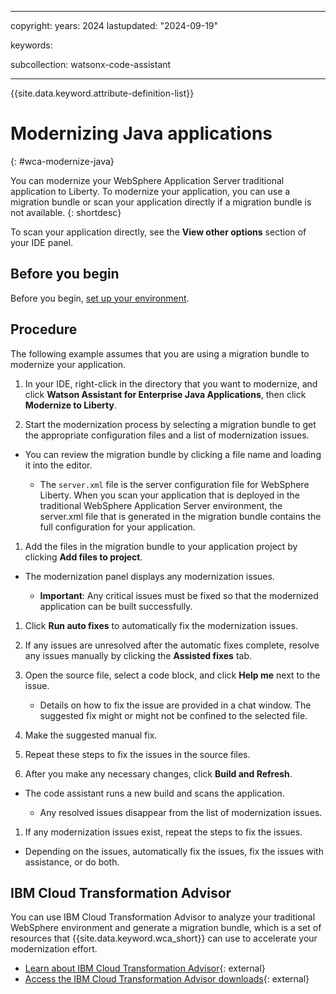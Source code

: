 
---

copyright:
   years: 2024
lastupdated: "2024-09-19"

keywords:

subcollection: watsonx-code-assistant

---

{{site.data.keyword.attribute-definition-list}}

# Modernizing Java applications
{: #wca-modernize-java}



You can modernize your WebSphere Application Server traditional application to Liberty. To modernize your application, you can use a migration bundle or scan your application directly if a migration bundle is not available.
{: shortdesc}


To scan your application directly, see the **View other options** section of your IDE panel.

## Before you begin

Before you begin, [set up your environment](cloud-setup-wcaej.md).

## Procedure

The following example assumes that you are using a migration bundle to modernize your application.

1. In your IDE, right-click in the directory that you want to modernize, and click **Watson Assistant for Enterprise Java Applications**, then click **Modernize to Liberty**. 

1. Start the modernization process by selecting a migration bundle to get the appropriate configuration files and a list of modernization issues.

  * You can review the migration bundle by clicking a file name and loading it into the editor.

    * The `server.xml` file is the server configuration file for WebSphere Liberty. When you scan your application that is deployed in the traditional WebSphere Application Server environment, the server.xml file that is generated in the migration bundle contains the full configuration for your application.

1. Add the files in the migration bundle to your application project by clicking **Add files to project**.

  * The modernization panel displays any modernization issues.

    * **Important**: Any critical issues must be fixed so that the modernized application can be built successfully.

1. Click **Run auto fixes** to automatically fix the modernization issues.

1. If any issues are unresolved after the automatic fixes complete, resolve any issues manually by clicking the **Assisted fixes** tab.

  1. Open the source file, select a code block, and click **Help me** next to the issue.

     * Details on how to fix the issue are provided in a chat window. The suggested fix might or might not be confined to the selected file.

  1. Make the suggested manual fix.

  1. Repeat these steps to fix the issues in the source files.

1. After you make any necessary changes, click **Build and Refresh**.

  * The code assistant runs a new build and scans the application.

    * Any resolved issues disappear from the list of modernization issues.

1. If any modernization issues exist, repeat the steps to fix the issues.

  * Depending on the issues, automatically fix the issues, fix the issues with assistance, or do both. 

## IBM Cloud Transformation Advisor

You can use IBM Cloud Transformation Advisor to analyze your traditional WebSphere environment and generate a migration bundle, which is a set of resources that {{site.data.keyword.wca_short}} can use to accelerate your modernization effort.

- [Learn about IBM Cloud Transformation Advisor](https://www.ibm.com/products/cloud-pak-for-applications/transformation-advisor){: external}
- [Access the IBM Cloud Transformation Advisor downloads](https://www.ibm.com/support/pages/node/6958773){: external}
